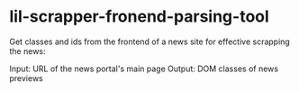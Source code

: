 # lil-scrapper-fronend-parsing-tool
Get classes and ids from the frontend of a news site for effective scrapping the news:

Input: URL of the news portal's main page
Output: DOM classes of news previews
